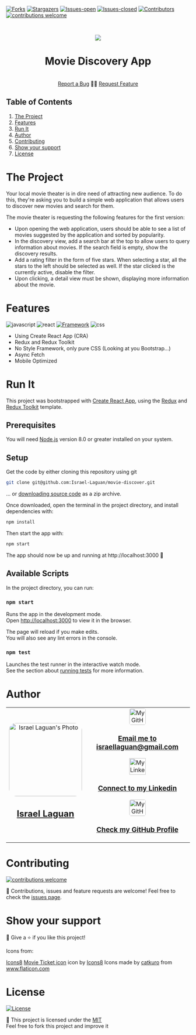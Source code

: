 <!-- PROJECT SHIELDS -->
[![Forks][forks-shield]][forks-url]
[![Stargazers][stars-shield]][stars-url]
[![Issues-open][issues-open-shield]][issues-url]
[![Issues-closed][issues-closed-shield]][issues-url]
[![Contributors][contributors-shield]][contributors-url]
[![contributions welcome][contributions-welcome]][issues-url]

<!-- PROJECT LOGO -->
<br/>
<p align="center">
  <a href="https://github.com/Israel-Laguan/movie-discover/">
    <img src="https://img.icons8.com/clouds/100/000000/starred-ticket.png"/>
  </a>

  <h1 align="center">
	Movie Discovery App
  </h1>

  <p align="center">
    <br/>
    <a href="https://github.com/Israel-Laguan/movie-discover/issues">Report a Bug</a>
    🙋‍♂️
    <a href="https://github.com/Israel-Laguan/movie-discover/issues">Request Feature</a>
  </p>
</p>

## Table of Contents

1. [The Project](#the-project)
2. [Features](#features)
3. [Run It](#run-it)
4. [Author](#author)
5. [Contributing](#contributing)
6. [Show your support](#show-your-support)
7. [License](#license)

# The Project

Your local movie theater is in dire need of attracting new audience. To do this, they're asking you to build a simple web application that allows users to discover new movies and search for them.

The movie theater is requesting the following features for the first version:

- Upon opening the web application, users should be able to see a list of
movies suggested by the application and sorted by popularity.
- In the discovery view, add a search bar at the top to allow users to query
information about movies. If the search field is empty, show the discovery results.
- Add a rating filter in the form of five stars. When selecting a star, all the stars to the left should be selected as well. If the star clicked is the currently active, disable the filter.
- Upon clicking, a detail view must be shown, displaying more information about
the movie.

# Features

![javascript][]
![react][]
[![Framework][badge-framework]][framework-url]
![css][]

- Using Create React App (CRA)
- Redux and Redux Toolkit
- No Style Framework, only pure CSS (Looking at you Bootstrap...)
- Async Fetch
- Mobile Optimized

# Run It

This project was bootstrapped with [Create React App](https://github.com/facebook/create-react-app), using the [Redux](https://redux.js.org/) and [Redux Toolkit](https://redux-toolkit.js.org/) template.

## Prerequisites

You will need [Node.js](https://nodejs.org) version 8.0 or greater installed on your system.

## Setup

Get the code by either cloning this repository using git

```bash
git clone git@github.com:Israel-Laguan/movie-discover.git
```

... or [downloading source code](git@github.com:Israel-Laguan/movie-discover.git/archive/master.zip) as a zip archive.

Once downloaded, open the terminal in the project directory, and install dependencies with:

```bash
npm install
```

Then start the app with:

```bash
npm start
```

The app should now be up and running at http://localhost:3000 🚀

## Available Scripts

In the project directory, you can run:

### `npm start`

Runs the app in the development mode.<br />
Open [http://localhost:3000](http://localhost:3000) to view it in the browser.

The page will reload if you make edits.<br />
You will also see any lint errors in the console.

### `npm test`

Launches the test runner in the interactive watch mode.<br />
See the section about [running tests](https://facebook.github.io/create-react-app/docs/running-tests) for more information.


# Author

<table style="width:100%">
  <tr>
    <td>
        <div align="center">
            <a href="./docs/img/photo.png" target="_blank" rel="author">
                <img src="https://avatars2.githubusercontent.com/u/36519478?s=460&v=4" style="border-radius: 10%; min-width: 100px;" alt="Israel Laguan's Photo" width="200px">
            </a>
            <h2>
                <a href="https://israel-laguan.github.io/" target="_blank" rel="author">
                    Israel Laguan
                </a>
            </h2>
        </div>
    </td>
    <td>
        <div align="center">
            <a href="mailto:israellaguan@gmail.com" target="_blank" rel="author">
                <img src="https://img.icons8.com/color/48/000000/message-squared.png" style="border-radius: 10%" alt="My GitHub" height="45px">
                <h3>
                    Email me to 
                    <a href="mailto:israellaguan@gmail.com">
                        israellaguan@gmail.com
                    </a>
                </h3>
            </a>
            <a href="https://www.linkedin.com/in/israellaguan/" target="_blank" rel="author">
                <img src="https://img.icons8.com/color/48/000000/linkedin.png" alt="My Linkedin" height="45px">
                <h3>
                    Connect to my Linkedin
                </h3>
            </a>
            <a href="https://github.com/Israel-Laguan" target="_blank" rel="author">
                <img src="https://img.icons8.com/color/48/000000/github--v1.png" 
			style="border-radius: 10%" alt="My GitHub" height="45px"
		>
                <h3>
                    Check my GitHub Profile
                </h3>
            </a>
        </div>
    </td>
  </tr>
</table> 

# Contributing

[![contributions welcome][contributions-welcome]][issues-url]

🤝 Contributions, issues and feature requests are welcome!
Feel free to check the [issues page][issues-url].

# Show your support

🤗 Give a ⭐️ if you like this project!

Icons from:

<a href="https://icons8.com/icon/13917/full-image">Icons8</a>
<a target="_blank" href="https://icons8.com/icons/set/starred-ticket">Movie Ticket icon</a> icon by <a target="_blank" href="https://icons8.com">Icons8</a>
Icons made by <a href="https://www.flaticon.com/authors/catkuro" title="catkuro">catkuro</a> from <a href="https://www.flaticon.com/" title="Flaticon"> www.flaticon.com</a>
# License

[![License][badge-license]](http://badges.mit-license.org)

📝 This project is licensed under the [MIT](LICENSE)\
Feel free to fork this project and improve it

<!-- MARKDOWN LINKS & IMAGES -->
[contributors-shield]: https://img.shields.io/github/contributors/Israel-Laguan/movie-discover?style=for-the-badge
[contributors-url]: https://github.com/Israel-Laguan/movie-discover/graphs/contributors
[forks-shield]: https://img.shields.io/github/forks/Israel-Laguan/movie-discover?style=for-the-badge
[forks-url]: https://github.com/Israel-Laguan/movie-discover/network/members
[stars-shield]: https://img.shields.io/github/stars/Israel-Laguan/movie-discover?style=for-the-badge
[stars-url]: https://github.com/Israel-Laguan/movie-discover/stargazers
[issues-open-shield]: https://img.shields.io/github/issues/Israel-Laguan/movie-discover?style=for-the-badge
[issues-url]: https://github.com/Israel-Laguan/movie-discover/issues
[issues-closed-shield]: https://img.shields.io/github/issues-closed/Israel-Laguan/movie-discover?style=for-the-badge
[badge-framework]: https://img.shields.io/badge/store-Redux-000?style=for-the-badge&logo=redux
[framework-url]: https://redux.js.org/
[contributions-welcome]: https://img.shields.io/badge/contributions-welcome-brightgreen.svg?style=for-the-badge
[badge-license]: https://img.shields.io/:license-mit-blue.svg?style=for-the-badge
[react]: https://img.shields.io/badge/React-16+-61DAFB?style=for-the-badge&logo=react
[javascript]: https://img.shields.io/badge/JAVASCRIPT-ES6%2B-F7DF1E?style=for-the-badge&logo=javascript
[css]: https://img.shields.io/badge/style-CSS-1572B6?style=for-the-badge&logo=css3
